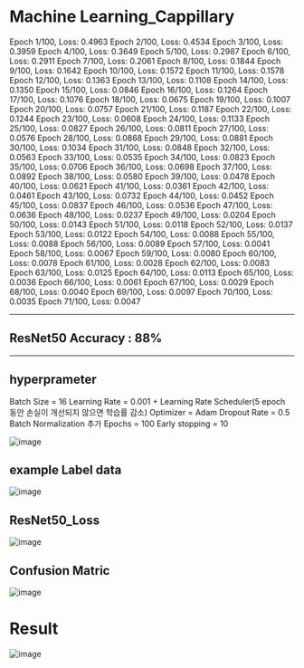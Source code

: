 # Machine Learning_Cappillary


Epoch 1/100, Loss: 0.4963 Epoch 2/100, Loss: 0.4534 Epoch 3/100, Loss: 0.3959 Epoch 4/100, Loss: 0.3649 Epoch 5/100, Loss: 0.2987 Epoch 6/100, Loss: 0.2911 Epoch 7/100, Loss: 0.2061 Epoch 8/100, Loss: 0.1844 Epoch 9/100, Loss: 0.1642 Epoch 10/100, Loss: 0.1572 Epoch 11/100, Loss: 0.1578 Epoch 12/100, Loss: 0.1363 Epoch 13/100, Loss: 0.1108 Epoch 14/100, Loss: 0.1350 Epoch 15/100, Loss: 0.0846 Epoch 16/100, Loss: 0.1264 Epoch 17/100, Loss: 0.1076 Epoch 18/100, Loss: 0.0675 Epoch 19/100, Loss: 0.1007 Epoch 20/100, Loss: 0.0757 Epoch 21/100, Loss: 0.1187 Epoch 22/100, Loss: 0.1244 Epoch 23/100, Loss: 0.0608 Epoch 24/100, Loss: 0.1133 Epoch 25/100, Loss: 0.0827 Epoch 26/100, Loss: 0.0811 Epoch 27/100, Loss: 0.0576 Epoch 28/100, Loss: 0.0868 Epoch 29/100, Loss: 0.0881 Epoch 30/100, Loss: 0.1034 Epoch 31/100, Loss: 0.0848 Epoch 32/100, Loss: 0.0563 Epoch 33/100, Loss: 0.0535 Epoch 34/100, Loss: 0.0823 Epoch 35/100, Loss: 0.0706 Epoch 36/100, Loss: 0.0698 Epoch 37/100, Loss: 0.0892 Epoch 38/100, Loss: 0.0580 Epoch 39/100, Loss: 0.0478 Epoch 40/100, Loss: 0.0621 Epoch 41/100, Loss: 0.0361 Epoch 42/100, Loss: 0.0461 Epoch 43/100, Loss: 0.0732 Epoch 44/100, Loss: 0.0452 Epoch 45/100, Loss: 0.0837 Epoch 46/100, Loss: 0.0536 Epoch 47/100, Loss: 0.0636 Epoch 48/100, Loss: 0.0237 Epoch 49/100, Loss: 0.0204 Epoch 50/100, Loss: 0.0143 Epoch 51/100, Loss: 0.0118 Epoch 52/100, Loss: 0.0137 Epoch 53/100, Loss: 0.0122 Epoch 54/100, Loss: 0.0088 Epoch 55/100, Loss: 0.0088 Epoch 56/100, Loss: 0.0089 Epoch 57/100, Loss: 0.0041 Epoch 58/100, Loss: 0.0067 Epoch 59/100, Loss: 0.0080 Epoch 60/100, Loss: 0.0078 Epoch 61/100, Loss: 0.0028 Epoch 62/100, Loss: 0.0083 Epoch 63/100, Loss: 0.0125 Epoch 64/100, Loss: 0.0113 Epoch 65/100, Loss: 0.0036 Epoch 66/100, Loss: 0.0061 Epoch 67/100, Loss: 0.0029 Epoch 68/100, Loss: 0.0040 Epoch 69/100, Loss: 0.0097 Epoch 70/100, Loss: 0.0035 Epoch 71/100, Loss: 0.0047

---
## ResNet50 Accuracy : 88%
---

## hyperprameter 
Batch Size = 16
Learning Rate = 0.001 + Learning Rate Scheduler(5 epoch 동안 손실이 개선되지 않으면 학습률 감소)
Optimizer = Adam
Dropout Rate = 0.5
Batch Normalization 추가
Epochs = 100
Early stopping = 10


![image](https://github.com/user-attachments/assets/7b07ab81-99b1-4d3d-b982-a4686a74351f)

## example Label data
![image](https://github.com/user-attachments/assets/cf8a2b28-078f-4c49-b56d-acce6fc78e88)

## ResNet50_Loss
![image](https://github.com/user-attachments/assets/0a40b670-37a6-4380-90d1-4add902b079f)

## Confusion Matric
![image](https://github.com/user-attachments/assets/e640f5a5-4199-4b73-973c-07826d9031d1)

# Result
![image](https://github.com/user-attachments/assets/df2dcc8a-9368-4ab4-909b-ffcd350211cc)



